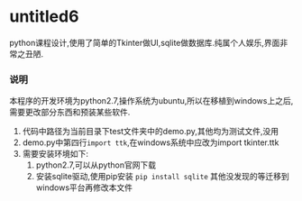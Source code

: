 # untitled6
python课程设计,使用了简单的Tkinter做UI,sqlite做数据库.纯属个人娱乐,界面非常之丑陋.

### 说明
本程序的开发环境为python2.7,操作系统为ubuntu,所以在移植到windows上之后,需要更改部分东西和预装某些软件.
1. 代码中路径为当前目录下test文件夹中的demo.py,其他均为测试文件,没用
2. demo.py中第四行`import ttk`,在windows系统中应改为import tkinter.ttk
3. 需要安装环境如下:
    1. python2.7,可以从python官网下载
    2. 安装sqlite驱动,使用pip安装 `pip install sqlite`
其他没发现的等迁移到windows平台再修改本文件